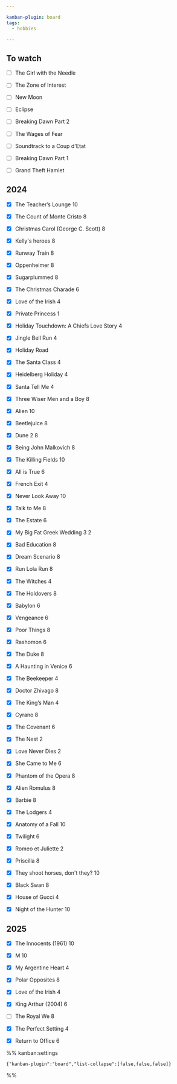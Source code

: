 ```yaml
---

kanban-plugin: board
tags:
  - hobbies

---
```


## To watch

- [ ] The Girl with the Needle
- [ ] The Zone of Interest
- [ ] New Moon
- [ ] Eclipse
- [ ] Breaking Dawn Part 2
- [ ] The Wages of Fear
- [ ] Soundtrack to a Coup d'Etat
- [ ] Breaking Dawn Part 1
- [ ] Grand Theft Hamlet


## 2024

- [x] The Teacher’s Lounge
	10
- [x] The Count of Monte Cristo
	8
- [x] Christmas Carol (George C. Scott) 
	8
- [x] Kelly's heroes
	8
- [x] Runway Train
	8
- [x] Oppenheimer
	8
- [x] Sugarplummed 
	8
- [x] The Christmas Charade
	6
- [x] Love of the Irish
	4
- [x] Private Princess 
	1
- [x] Holiday Touchdown: A Chiefs Love Story
	4
- [x] Jingle Bell Run
	4
- [x] Holiday Road
- [x] The Santa Class
	4
- [x] Heidelberg Holiday
	4
- [x] Santa Tell Me
	4
- [x] Three Wiser Men and a Boy
	8
- [x] Alien
	10
- [x] Beetlejuice
	8
- [x] Dune 2
	8
- [x] Being John Malkovich
	8
- [x] The Killing Fields
	10
- [x] All is True
	6
- [x] French Exit
	4
- [x] Never Look Away
	10
- [x] Talk to Me
	8
- [x] The Estate
	6
- [x] My Big Fat Greek Wedding 3
	2
- [x] Bad Education
	8
- [x] Dream Scenario
	8
- [x] Run Lola Run
	8
- [x] The Witches
	4
- [x] The Holdovers
	8
- [x] Babylon
	6
- [x] Vengeance
	6
- [x] Poor Things
	8
- [x] Rashomon
	6
- [x] The Duke
	8
- [x] A Haunting in Venice
	6
- [x] The Beekeeper
	4
- [x] Doctor Zhivago
	8
- [x] The King’s Man
	4
- [x] Cyrano
	8
- [x] The Covenant
	6
- [x] The Nest
	2
- [x] Love Never Dies
	2
- [x] She Came to Me
	6
- [x] Phantom of the Opera
	8
- [x] Alien Romulus
	8
- [x] Barbie
	8
- [x] The Lodgers
	4
- [x] Anatomy of a Fall
	10
- [x] Twilight
	6
- [x] Romeo et Juliette
	2
- [x] Priscilla
	8
- [x] They shoot horses, don't they?
	10
- [x] Black Swan
	8
- [x] House of Gucci
	4
- [x] Night of the Hunter
	10


## 2025

- [x] The Innocents (1961)
	10
- [x] M
	10
- [x] My Argentine Heart
	4
- [x] Polar Opposites
	8
- [x] Love of the Irish
	4
- [x] King Arthur (2004)
	6
- [ ] The Royal We
	8
- [x] The Perfect Setting
	4
- [x] Return to Office
	6




%% kanban:settings
```
{"kanban-plugin":"board","list-collapse":[false,false,false]}
```
%%